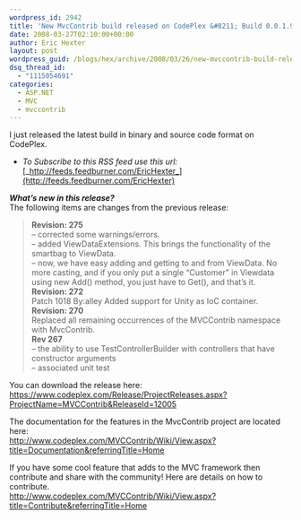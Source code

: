 ```yaml
---
wordpress_id: 2942
title: 'New MvcContrib build released on CodePlex &#8211; Build 0.0.1.91 Beta'
date: 2008-03-27T02:10:00+00:00
author: Eric Hexter
layout: post
wordpress_guid: /blogs/hex/archive/2008/03/26/new-mvccontrib-build-released-on-codeplex-build-0-0-1-91-beta.aspx
dsq_thread_id:
  - "1115054691"
categories:
  - ASP.NET
  - MVC
  - mvccontrib
---
```

I just released the latest build in binary and source code format on CodePlex.


  



  


  * _To Subscribe to this RSS feed use this url:_ [_http://feeds.feedburner.com/EricHexter_](http://feeds.feedburner.com/EricHexter)  
    


  


**_What&#8217;s new in this release?_**  
The following items are changes from the previous release:


  


> 
  
> 
> 
> **Revision: 275**  
> &#8211; corrected some warnings/errors.  
> &#8211; added ViewDataExtensions. This brings the functionality of the smartbag to ViewData.  
> &#8211; now, we have easy adding and getting to and from ViewData. No more casting, and if you only put a single &#8220;Customer&#8221; in Viewdata using new Add() method, you just have to Get<Customer>(), and that&#8217;s it.  
> **Revision: 272**  
> Patch 1018 By:alley Added support for Unity as IoC container.  
> **Revision: 270**  
> Replaced all remaining occurrences of the MVCContrib namespace with MvcContrib.   
> **Rev 267**  
> &#8211; the ability to use TestControllerBuilder with controllers that have constructor arguments  
> &#8211; associated unit test  
> 


  


You can download the release here:  
<https://www.codeplex.com/Release/ProjectReleases.aspx?ProjectName=MVCContrib&ReleaseId=12005>


  


  
The documentation for the features in the MvcContrib project are located here:  
<http://www.codeplex.com/MVCContrib/Wiki/View.aspx?title=Documentation&referringTitle=Home>


  


  
If you have some cool feature that adds to the MVC framework then contribute and share with the community! Here are details on how to contribute.  
<http://www.codeplex.com/MVCContrib/Wiki/View.aspx?title=Contribute&referringTitle=Home>